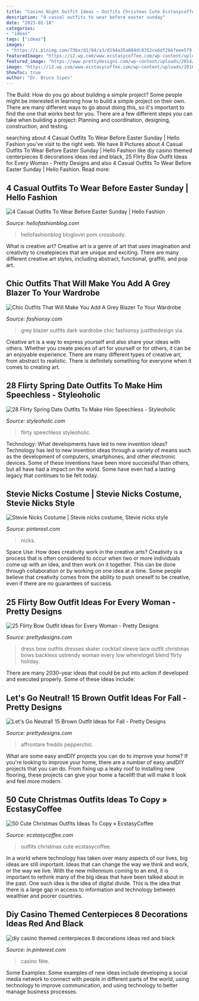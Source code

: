 ```yaml
---
title: "Casino Night Outfit Ideas ~ Outfits Christmas Cute Ecstasycoffee"
description: "4 casual outfits to wear before easter sunday"
date: "2023-01-18"
categories:
- "ideas"
tags: ["ideas"]
images:
- "https://i.pinimg.com/736x/d1/94/a3/d194a35a884dc8352ce6df266feee579.jpg"
featuredImage: "https://i2.wp.com/www.ecstasycoffee.com/wp-content/uploads/2016/10/Cute-Christmas-outfits-3.jpg"
featured_image: "https://www.prettydesigns.com/wp-content/uploads/2014/09/Trendy-Outfit-Idea-for-Work.jpg"
image: "https://i2.wp.com/www.ecstasycoffee.com/wp-content/uploads/2016/10/Cute-Christmas-outfits-3.jpg"
ShowToc: true
author: "Dr. Bruce Sipes"
---
```



The Build: How do you go about building a simple project?
Some people might be interested in learning how to build a simple project on their own. There are many different ways to go about doing this, so it's important to find the one that works best for you. There are a few different steps you can take when building a project: Planning and coordination, designing, construction, and testing.

	

		
searching about 4 Casual Outfits To Wear Before Easter Sunday | Hello Fashion you've visit to the right web. We have 8 Pictures about 4 Casual Outfits To Wear Before Easter Sunday | Hello Fashion like diy casino themed centerpieces 8 decorations ideas red and black, 25 Flirty Bow Outfit Ideas for Every Woman - Pretty Designs and also 4 Casual Outfits To Wear Before Easter Sunday | Hello Fashion. Read more:
		
    
## 4 Casual Outfits To Wear Before Easter Sunday | Hello Fashion

<img loading=lazy src="https://www.hellofashionblog.com/wp-content/uploads/2017/03/21-1.jpg" onerror="this.onerror=null;this.src='https://tse1.mm.bing.net/th?id=OIP.ekPPTxsVZKJX21QDtGEmUQHaLH&amp;pid=15.1';" alt="4 Casual Outfits To Wear Before Easter Sunday | Hello Fashion">

_Source: hellofashionblog.com_

>hellofashionblog bloglovin pom crossbody. 

	

What is creative art?
Creative art is a genre of art that uses imagination and creativity to createpieces that are unique and exciting. There are many different creative art styles, including abstract, functional, graffiti, and pop art.

    
## Chic Outfits That Will Make You Add A Grey Blazer To Your Wardrobe

<img loading=lazy src="http://fashionsy.com/wp-content/uploads/2016/10/dark-grey-630x951.jpg" onerror="this.onerror=null;this.src='https://tse2.mm.bing.net/th?id=OIP.Tc64OsMsIqbWIk8iTU2T4wHaLL&amp;pid=15.1';" alt="Chic Outfits That Will Make You Add A Grey Blazer To Your Wardrobe">

_Source: fashionsy.com_

>grey blazer outfits dark wardrobe chic fashionsy justthedesign via. 

	

Creative art is a way to express yourself and also share your ideas with others. Whether you create pieces of art for yourself or for others, it can be an enjoyable experience. There are many different types of creative art, from abstract to realistic. There is definitely something for everyone when it comes to creating art.

    
## 28 Flirty Spring Date Outfits To Make Him Speechless - Styleoholic

<img loading=lazy src="https://i.styleoholic.com/2016/03/flirty-spring-date-outfits-to-make-him-speechless-2.jpg" onerror="this.onerror=null;this.src='https://tse1.mm.bing.net/th?id=OIP.5zI-cI6Q8kZVCicPn2PeLAHaLJ&amp;pid=15.1';" alt="28 Flirty Spring Date Outfits To Make Him Speechless - Styleoholic">

_Source: styleoholic.com_

>flirty speechless styleoholic. 

	

Technology: What developments have led to new invention ideas?
Technology has led to new invention ideas through a variety of means such as the development of computers, smartphones, and other electronic devices. Some of these inventions have been more successful than others, but all have had a impact on the world. Some have even had a lasting legacy that continues to be felt today.

    
## Stevie Nicks Costume | Stevie Nicks Costume, Stevie Nicks Style

<img loading=lazy src="https://i.pinimg.com/736x/ec/75/94/ec75940e72b3b94dab1b74a7769579fa.jpg" onerror="this.onerror=null;this.src='https://tse2.mm.bing.net/th?id=OIP.IZJbUl-qEjeFJMIwdDMz_QHaJ3&amp;pid=15.1';" alt="Stevie Nicks Costume | Stevie nicks costume, Stevie nicks style">

_Source: pinterest.com_

>nicks. 

	

Space Use: How does creativity work in the creative arts?
Creativity is a process that is often considered to occur when two or more individuals come up with an idea, and then work on it together. This can be done through collaboration or by working on one idea at a time. Some people believe that creativity comes from the ability to push oneself to be creative, even if there are no guarantees of success.

    
## 25 Flirty Bow Outfit Ideas For Every Woman - Pretty Designs

<img loading=lazy src="http://www.prettydesigns.com/wp-content/uploads/2014/05/Red-Dress-with-a-Bow.jpg" onerror="this.onerror=null;this.src='https://tse4.mm.bing.net/th?id=OIP.xyHIRjVdWbCxnvRWEPPfTwHaLH&amp;pid=15.1';" alt="25 Flirty Bow Outfit Ideas for Every Woman - Pretty Designs">

_Source: prettydesigns.com_

>dress bow outfits dresses skater cocktail sleeve lace outfit christmas bows backless ustrendy woman every low wheretoget blend flirty holiday. 

	

There are many 2030-year ideas that could be put into action if developed and executed properly. Some of these ideas include:

    
## Let&#039;s Go Neutral! 15 Brown Outfit Ideas For Fall - Pretty Designs

<img loading=lazy src="https://www.prettydesigns.com/wp-content/uploads/2014/09/Trendy-Outfit-Idea-for-Work.jpg" onerror="this.onerror=null;this.src='https://tse4.mm.bing.net/th?id=OIP.oXaiAFoax4eMwLVW0P-FowHaK3&amp;pid=15.1';" alt="Let&#039;s Go Neutral! 15 Brown Outfit Ideas for Fall - Pretty Designs">

_Source: prettydesigns.com_

>affrontare freddo pepperchic. 

	

What are some easy andDIY projects you can do to improve your home?
If you're looking to improve your home, there are a number of easy andDIY projects that you can do. From fixing up a leaky roof to installing new flooring, these projects can give your home a facelift that will make it look and feel more modern.

    
## 50 Cute Christmas Outfits Ideas To Copy » EcstasyCoffee

<img loading=lazy src="https://i2.wp.com/www.ecstasycoffee.com/wp-content/uploads/2016/10/Cute-Christmas-outfits-3.jpg" onerror="this.onerror=null;this.src='https://tse3.mm.bing.net/th?id=OIP.couU-CKWsDaHsnvgBJCESQHaK7&amp;pid=15.1';" alt="50 Cute Christmas Outfits Ideas To Copy » EcstasyCoffee">

_Source: ecstasycoffee.com_

>outfits christmas cute ecstasycoffee. 

	

In a world where technology has taken over many aspects of our lives, big ideas are still important. Ideas that can change the way we think and work, or the way we live. With the new millennium coming to an end, it is important to rethink many of the big ideas that have been talked about in the past. One such idea is the idea of digital divide. This is the idea that there is a large gap in access to information and technology between wealthier and poorer countries.

    
## Diy Casino Themed Centerpieces 8 Decorations Ideas Red And Black

<img loading=lazy src="https://i.pinimg.com/736x/d1/94/a3/d194a35a884dc8352ce6df266feee579.jpg" onerror="this.onerror=null;this.src='https://tse2.mm.bing.net/th?id=OIP.6L2L_mzY_cvIzkcMfJm1CQHaJ3&amp;pid=15.1';" alt="diy casino themed centerpieces 8 decorations ideas red and black">

_Source: in.pinterest.com_

>casino fète. 

	

Some Examples:
Some examples of new ideas include developing a social media network to connect with people in different parts of the world, using technology to improve communication, and using technology to better manage business processes.

